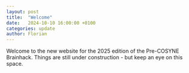 ```yaml
---
layout: post
title:  "Welcome"
date:   2024-10-10 16:00:00 +0100
categories: update
author: Florian
---
```

Welcome to the new website for the 2025 edition of the Pre-COSYNE Brainhack.
Things are still under construction - but keep an eye on this space.